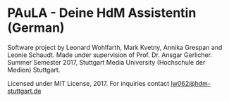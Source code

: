 # PAuLA - Deine HdM Assistentin (German)

Software project by Leonard Wohlfarth, Mark Kvetny, Annika Grespan and Leonie Schaudt.
Made under supervision of Prof. Dr. Ansgar Gerlicher.
Summer Semester 2017, Stuttgart Media University (Hochschule der Medien) Stuttgart.

Licensed under MIT License, 2017.
For inquiries contact lw062@hdm-stuttgart.de
